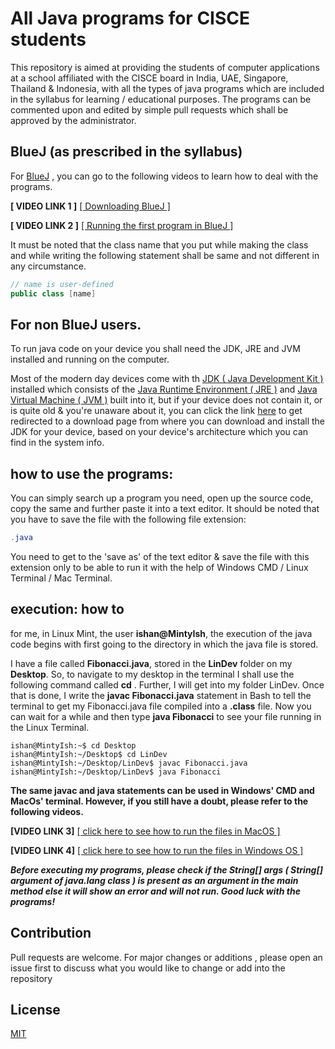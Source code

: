 # All Java programs for CISCE students

This repository is aimed at providing the students of computer applications at a school affiliated with the CISCE board in India, UAE, Singapore, Thailand & Indonesia, with all the types of java programs  which are included in the syllabus for learning / educational purposes. The programs can be commented upon and edited by simple pull requests which shall be approved by the administrator.

##  BlueJ (as prescribed in the syllabus)

For [BlueJ](https://bluej.org/) , you can go to the following videos to learn how to deal with the programs.

**[ VIDEO LINK 1 ]**   [ [ Downloading BlueJ ] ](https://www.youtube.com/watch?v=97CGA0yJduw)

**[ VIDEO LINK 2 ]**   [ [ Running the first program in BlueJ ] ](https://www.youtube.com/watch?v=z6PjSOw21_E)

It must be noted that the class name that you put while making the class and while writing the following statement shall be same and not different in any circumstance.

```java
// name is user-defined
public class [name]
```

## For non BlueJ users.
To run java code on your device you shall need the JDK, JRE and JVM installed and running on the computer.

Most of the modern day devices come with th [JDK ( Java Development Kit )](https://www.geeksforgeeks.org/jdk-in-java/) installed which consists of the [Java Runtime Environment ( JRE )](https://geeksforgeeks.org/jre-in-java/) and [Java Virtual Machine ( JVM )](https://www.geeksforgeeks.org/jvm-works-jvm-architecture/) built into it, but if your device does not contain it, or is quite old & you're unaware about it, you can click the link [here](https://www.oracle.com/java/technologies/downloads/) to get redirected to a download page from where you can download and install the JDK for your device, based on your device's architecture which you can find in the system info.

## how to use the programs: 
 
You can simply search up a program you need, open up the source code, copy the same and  further paste it into a text editor. It should be noted that you have to save the file with the following file extension:

```java
.java
```

You need to get to the 'save as' of the text editor & save the file with this extension only to be able to run it with the help of Windows CMD / Linux Terminal / Mac Terminal.



## execution:  how to

for me, in Linux Mint,  the user **ishan@MintyIsh**, the execution of the java code begins with first going to the directory in which the java file is stored.

I have a file called **Fibonacci.java**, stored in the **LinDev** folder on my **Desktop**. So, to navigate to my desktop in the terminal I shall use the following command called **cd** . Further, I will get into my folder LinDev. Once that is done, I write the **javac Fibonacci.java** statement in Bash to tell the terminal to get my Fibonacci.java file compiled into a **.class** file. Now you can wait for a while and then type **java Fibonacci** to see your file running in the Linux Terminal. 

```console
ishan@MintyIsh:~$ cd Desktop
ishan@MintyIsh:~/Desktop$ cd LinDev
ishan@MintyIsh:~/Desktop/LinDev$ javac Fibonacci.java
ishan@MintyIsh:~/Desktop/LinDev$ java Fibonacci
```

**The same javac and java statements can be used in Windows' CMD and MacOs' terminal. However, if you still have a doubt, please refer to the following videos.**

**[VIDEO LINK 3]**   [ [ click here to see how to run the files in MacOS ]](https://www.youtube.com/watch?v=NcaqTKrVGHo)

**[VIDEO LINK 4]**   [ [ click here to see how to run the files in Windows OS ]](https://www.youtube.com/watch?v=zBF1M8dTftk)


***Before executing my programs, please check if the String[] args ( String[] argument of java.lang class ) is present as an argument in the main method else it will show an error and will not run. Good luck with the programs!***

## Contribution
Pull requests are welcome. For major changes or additions , please open an issue first to discuss what you would like to change or add into the repository

## License
[MIT](https://choosealicense.com/licenses/mit/)
